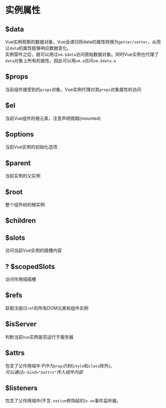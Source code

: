 # 实例属性
## $data
Vue实例观察的数据对象，Vue会递归将data的属性转换为`getter/setter`，从而让`data`的属性能够响应数据变化。  
实例穿件之后，就可以用过`vm.$data`访问原始数据对象。同时Vue实例也代理了`data`对象上所有的属性，因此可以用`vm.a`访问`vm.$data.a`
## $props
当前组件接受到的`props`对象。Vue实例代理对其`props`对象属性的访问
## $el
当前Vue组件的根元素，注意声明周期(mounted)
## $options
当前Vue实例的初始化选项
## $parent
当前实例的父实例
## $root
整个组件树的根实例
## $children

## $slots
访问当前Vue实例的插槽内容
## ? $scopedSlots
访问作用域插槽
## $refs
获取注册过`ref`的所有DOM元素和组件实例
## $isServer
判断当前`Vue`实例是否运行于服务器
## $attrs
包含了父作用域中*不作为`prop`识别*(`style`和`class`除外)。  
*可以通过`v-bind="$attrs"`传入组件内部*
## $listeners
包含了父作用域中(不含`.native`修饰起的)`v-on`事件监听器。